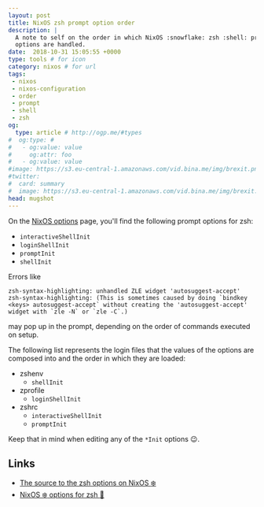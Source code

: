 ```yaml
---
layout: post
title: NixOS zsh prompt option order
description: |
  A note to self on the order in which NixOS :snowflake: zsh :shell: prompt
  options are handled.
date:  2018-10-31 15:05:55 +0000
type: tools # for icon
category: nixos # for url
tags:
 - nixos
 - nixos-configuration
 - order
 - prompt
 - shell
 - zsh
og:
  type: article # http://ogp.me/#types
#  og:type: # 
#   - og:value: value
#     og:attr: foo
#   - og:value: value
#image: https://s3.eu-central-1.amazonaws.com/vid.bina.me/img/brexit.png
#twitter:
#  card: summary
#  image: https://s3.eu-central-1.amazonaws.com/vid.bina.me/img/brexit.png
head: mugshot
---
```


On the [NixOS options][nixos-options] page, you'll find the following prompt
options for zsh:

 - `interactiveShellInit`
 - `loginShellInit`
 - `promptInit`
 - `shellInit`

Errors like

```
zsh-syntax-highlighting: unhandled ZLE widget 'autosuggest-accept'
zsh-syntax-highlighting: (This is sometimes caused by doing `bindkey <keys> autosuggest-accept` without creating the 'autosuggest-accept' widget with `zle -N` or `zle -C`.)
```

may pop up in the prompt, depending on the order of commands executed on
setup.

The following list represents the login files that the values of the options
are composed into and the order in which they are loaded:

 - zshenv
   - `shellInit`
 - zprofile
   - `loginShellInit`
 - zshrc
   - `interactiveShellInit`
   - `promptInit`

Keep that in mind when editing any of the `*Init` options :wink:.

## Links

 - [The source to the zsh options on NixOS :snowflake:][nixos-zsh]
 - [NixOS :snowflake: options for zsh :shell:][nixos-options]

[nixos-zsh]: https://github.com/NixOS/nixos/blob/master/modules/programs/zsh/zsh.nix
[nixos-zsh]: https://nixos.org/releases/tmp/release-nixos-unstable-small/nixos-18.09pre134216.fbac1cbc065/unpack/nixos-18.09pre134216.fbac1cbc065/nixpkgs/nixos/modules/programs/zsh/zsh.nix
[nixos-options]: https://nixos.org/nixos/options.html#zsh.
